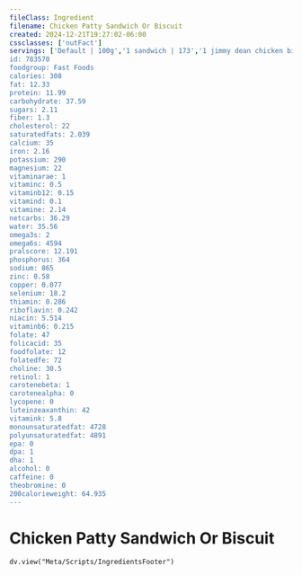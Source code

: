 ```yaml
---
fileClass: Ingredient
filename: Chicken Patty Sandwich Or Biscuit
created: 2024-12-21T19:27:02-06:00
cssclasses: ['nutFact']
servings: ['Default | 100g','1 sandwich | 173','1 jimmy dean chicken biscuit | 57','1 hardee's biscuit | 173']
id: 783570
foodgroup: Fast Foods
calories: 308
fat: 12.33
protein: 11.99
carbohydrate: 37.59
sugars: 2.11
fiber: 1.3
cholesterol: 22
saturatedfats: 2.039
calcium: 35
iron: 2.16
potassium: 290
magnesium: 22
vitaminarae: 1
vitaminc: 0.5
vitaminb12: 0.15
vitamind: 0.1
vitamine: 2.14
netcarbs: 36.29
water: 35.56
omega3s: 2
omega6s: 4594
pralscore: 12.191
phosphorus: 364
sodium: 865
zinc: 0.58
copper: 0.077
selenium: 18.2
thiamin: 0.286
riboflavin: 0.242
niacin: 5.514
vitaminb6: 0.215
folate: 47
folicacid: 35
foodfolate: 12
folatedfe: 72
choline: 30.5
retinol: 1
carotenebeta: 1
carotenealpha: 0
lycopene: 0
luteinzeaxanthin: 42
vitamink: 5.8
monounsaturatedfat: 4728
polyunsaturatedfat: 4891
epa: 0
dpa: 1
dha: 1
alcohol: 0
caffeine: 0
theobromine: 0
200calorieweight: 64.935
---
```


# Chicken Patty Sandwich Or Biscuit

```dataviewjs
dv.view("Meta/Scripts/IngredientsFooter")
```